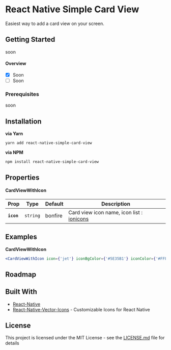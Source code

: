 # React Native Simple Card View

Easiest way to add a card view on your screen.

## Getting Started

soon

#### Overview

- [x] Soon
- [ ] Soon

### Prerequisites

soon

## Installation

**via Yarn**

```
yarn add react-native-simple-card-view
```

**via NPM**

```
npm install react-native-simple-card-view
```

## Properties

#### CardViewWithIcon
| Prop | Type | Default | Description |
|---|---|---|---|
|**`icon`**|`string`| bonfire | Card view icon name, icon list : [ionicons](https://ionicframework.com/docs/ionicons/) |

## Examples

**CardViewWithIcon**

```jsx
<CardViewWithIcon icon={'jet'} iconBgColor={'#5E35B1'} iconColor={'#FFFFFF'} title={'LOREM IPSUM'} content={'Lorem ipsum dolor sit amet, consectetur adipiscing elit'}>
```

## Roadmap

## Built With

* [React-Native](https://facebook.github.io/react-native/)
* [React-Native-Vector-Icons](https://github.com/oblador/react-native-vector-icons) - Customizable Icons for React Native

## License

This project is licensed under the MIT License - see the [LICENSE.md](LICENSE.md) file for details
